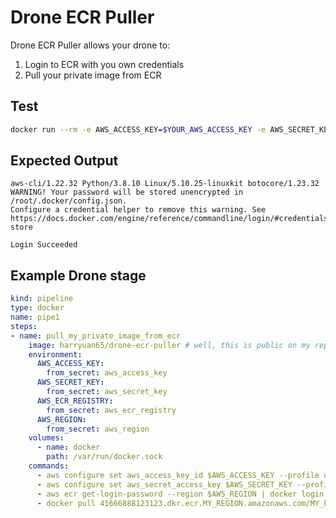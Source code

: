 # Drone ECR Puller

Drone ECR Puller allows your drone to:

1. Login to ECR with you own credentials
2. Pull your private image from ECR

## Test

```bash
docker run --rm -e AWS_ACCESS_KEY=$YOUR_AWS_ACCESS_KEY -e AWS_SECRET_KEY=$YOUR_AWS_SECRET_KEY -e AWS_ECR_REGISTRY=$AWS_ECR_REGISTRY gn-ecr-puller
```

## Expected Output

```plaintext
aws-cli/1.22.32 Python/3.8.10 Linux/5.10.25-linuxkit botocore/1.23.32
WARNING! Your password will be stored unencrypted in /root/.docker/config.json.
Configure a credential helper to remove this warning. See
https://docs.docker.com/engine/reference/commandline/login/#credentials-store

Login Succeeded
```

## Example Drone stage

```yaml
kind: pipeline
type: docker
name: pipe1
steps:
- name: pull_my_private_image_from_ecr
    image: harryuan65/drone-ecr-puller # well, this is public on my repo
    environment:
      AWS_ACCESS_KEY:
        from_secret: aws_access_key
      AWS_SECRET_KEY:
        from_secret: aws_secret_key
      AWS_ECR_REGISTRY:
        from_secret: aws_ecr_registry
      AWS_REGION:
        from_secret: aws_region
    volumes:
      - name: docker
        path: /var/run/docker.sock
    commands:
      - aws configure set aws_access_key_id $AWS_ACCESS_KEY --profile default
      - aws configure set aws_secret_access_key $AWS_SECRET_KEY --profile default
      - aws ecr get-login-password --region $AWS_REGION | docker login --username AWS --password-stdin $AWS_ECR_REGISTRY
      - docker pull 41666888123123.dkr.ecr.MY_REGION.amazonaws.com/MY_PRECIOUS_PRIVATE_IMAGE:latest
```
